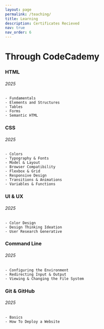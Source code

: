 ```yaml
---
layout: page
permalink: /teaching/
title: Learning
description: Certificates Recieved
nav: true
nav_order: 6
---
```


# Through CodeCademy



### HTML
###### 2025
    - Fundamentals
    - Elements and Structures
    - Tables
    - Forms
    - Semantic HTML

### CSS
###### 2025
    - Colors
    - Typography & Fonts
    - Model & Layout
    - Browser Compatibility
    - Flexbox & Grid
    - Responsive Design
    - Transitions & Animations
    - Variables & Functions

### UI & UX
###### 2025
    - Color Design
    - Design Thinking Ideation
    - User Research Generative

### Command Line
###### 2025
    - Configuring the Environment
    - Redirecting Input & Output
    - Viewing & Changing the File System

### Git & GitHub
###### 2025
    - Basics
    - How To Deploy a Website